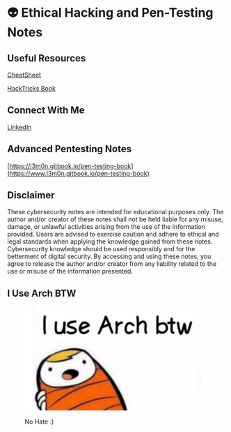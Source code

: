 # 👽 Ethical Hacking and Pen-Testing Notes

## Useful Resources

[CheatSheet](https://cheatsheet.haax.fr/)

[HackTricks Book](https://book.hacktricks.xyz/)

## Connect With Me

[LinkedIn](https://www.linkedin.com/in/iamrohandas/)

## Advanced Pentesting Notes

[https://l3m0n.gitbook.io/pen-testing-book](https://www.l3m0n.gitbook.io/pen-testing-book)

## Disclaimer

These cybersecurity notes are intended for educational purposes only. The author and/or creator of these notes shall not be held liable for any misuse, damage, or unlawful activities arising from the use of the information provided. Users are advised to exercise caution and adhere to ethical and legal standards when applying the knowledge gained from these notes. Cybersecurity knowledge should be used responsibly and for the betterment of digital security. By accessing and using these notes, you agree to release the author and/or creator from any liability related to the use or misuse of the information presented.

## I Use Arch BTW

<figure><img src=".gitbook/assets/arch.jpg" alt=""><figcaption><p>No Hate :)</p></figcaption></figure>
